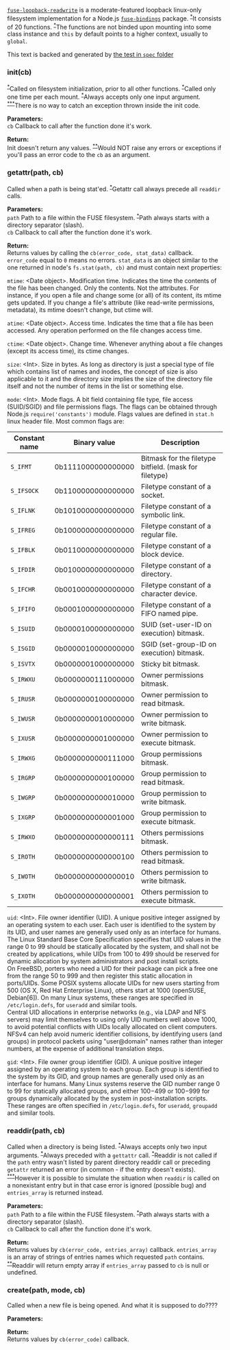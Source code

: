 [`fuse-loopback-readwrite`](/fuse-loopback-readwrite.coffee) is a moderate-featured loopback linux-only filesystem implementation for a Node.js [`fuse-bindings`](https://github.com/mafintosh/fuse-bindings) package. <sup>[*](/spec/fuse-loopback-readwrite.spec.coffee#L564)</sup>It consists of 20 functions. <sup>[*](/spec/fuse-loopback-readwrite.spec.coffee#L516)</sup>The functions are not binded upon mounting into some class instance and `this` by default points to a higher context, usually to `global`.

This text is backed and generated by [the test in `spec` folder](/spec/fuse-loopback-readwrite.spec.coffee)

### init(cb)
<sup>[*](/spec/fuse-loopback-readwrite.spec.coffee#L431)</sup>Called on filesystem initialization, prior to all other functions. <sup>[*](/spec/fuse-loopback-readwrite.spec.coffee#L450)</sup>Called only one time per each mount. <sup>[*](/spec/fuse-loopback-readwrite.spec.coffee#L442)</sup>Always accepts only one input argument. <sup>[*](/spec/fuse-loopback-readwrite.spec.coffee#L405)[*](/spec/fuse-loopback-readwrite.spec.coffee#L409)[*](/spec/fuse-loopback-readwrite.spec.coffee#L423)</sup>There is no way to catch an exception thrown inside the init code.

**Parameters:**  
`cb` Callback to call after the function done it's work.

**Return:**  
Init doesn't return any values. <sup>[*](/spec/fuse-loopback-readwrite.spec.coffee#L304)[*](/spec/fuse-loopback-readwrite.spec.coffee#L309)</sup>Would NOT raise any errors or exceptions if you'll pass an error code to the `cb` as an argument.

### getattr(path, cb)
Called when a path is being stat'ed. <sup>[*](/spec/fuse-loopback-readwrite.spec.coffee#L489)</sup>Getattr call always precede all `readdir` calls.

**Parameters:**  
`path` Path to a file within the FUSE filesystem. <sup>[*](/spec/fuse-loopback-readwrite.spec.coffee#L460)</sup>Path always starts with a directory separator (slash).  
`cb` Callback to call after the function done it's work.

**Return:**  
Returns values by calling the `cb(error_code, stat_data)` callback. `error_code` equal to `0` means no errors. `stat_data` is an object similar to the one returned in node's `fs.stat(path, cb)` and must contain next properties:

`mtime`: \<Date object\>. Modification time. Indicates the time the contents of the file has been changed. Only the contents. Not the attributes. For instance, if you open a file and change some (or all) of its content, its mtime gets updated. If you change a file's attribute (like read-write permissions, metadata), its mtime doesn't change, but ctime will.

`atime`: \<Date object\>. Access time. Indicates the time that a file has been accessed. Any operation performed on the file changes access time.

`ctime`: \<Date object\>. Change time. Whenever anything about a file changes (except its access time), its ctime changes.

`size`: \<Int\>. Size in bytes. As long as directory is just a special type of file which contains list of names and inodes, the concept of size is also applicable to it and the directory size implies the size of the directory file itself and not the number of items in the list or something else.

`mode`: \<Int\>. Mode flags. A bit field containing file type, file access (SUID/SGID) and file permissions flags. The flags can be obtained through Node.js `require('constants')` module. Flags values are defined in `stat.h` linux header file. Most common flags are:

Constant name | Binary value | Description
------------- | ------------ | -----------
`S_IFMT`   | 0b1111000000000000 | Bitmask for the filetype bitfield. (mask for filetype)
`S_IFSOCK` | 0b1100000000000000 | Filetype constant of a socket.
`S_IFLNK`  | 0b1010000000000000 | Filetype constant of a symbolic link.
`S_IFREG`  | 0b1000000000000000 | Filetype constant of a regular file.
`S_IFBLK`  | 0b0110000000000000 | Filetype constant of a block device.
`S_IFDIR`  | 0b0100000000000000 | Filetype constant of a directory.
`S_IFCHR`  | 0b0010000000000000 | Filetype constant of a character device.
`S_IFIFO`  | 0b0001000000000000 | Filetype constant of a FIFO named pipe.
`S_ISUID`  | 0b0000100000000000 | SUID (set-user-ID on execution) bitmask.
`S_ISGID`  | 0b0000010000000000 | SGID (set-group-ID on execution) bitmask.
`S_ISVTX`  | 0b0000001000000000 | Sticky bit bitmask.
`S_IRWXU`  | 0b0000000111000000 | Owner permissions bitmask.
`S_IRUSR`  | 0b0000000100000000 | Owner permission to read bitmask.
`S_IWUSR`  | 0b0000000010000000 | Owner permission to write bitmask.
`S_IXUSR`  | 0b0000000001000000 | Owner permission to execute bitmask.
`S_IRWXG`  | 0b0000000000111000 | Group permissions bitmask.
`S_IRGRP`  | 0b0000000000100000 | Group permission to read bitmask.
`S_IWGRP`  | 0b0000000000010000 | Group permission to write bitmask.
`S_IXGRP`  | 0b0000000000001000 | Group permission to execute bitmask.
`S_IRWXO`  | 0b0000000000000111 | Others permissions bitmask.
`S_IROTH`  | 0b0000000000000100 | Others permission to read bitmask.
`S_IWOTH`  | 0b0000000000000010 | Others permission to write bitmask.
`S_IXOTH`  | 0b0000000000000001 | Others permission to execute bitmask.

`uid`: \<Int\>. File owner identifier (UID). A unique positive integer assigned by an operating system to each user. Each user is identified to the system by its UID, and user names are generally used only as an interface for humans.  
The Linux Standard Base Core Specification specifies that UID values in the range 0 to 99 should be statically allocated by the system, and shall not be created by applications, while UIDs from 100 to 499 should be reserved for dynamic allocation by system administrators and post install scripts.  
On FreeBSD, porters who need a UID for their package can pick a free one from the range 50 to 999 and then register this static allocation in ports/UIDs. Some POSIX systems allocate UIDs for new users starting from 500 (OS X, Red Hat Enterprise Linux), others start at 1000 (openSUSE, Debian[6]). On many Linux systems, these ranges are specified in `/etc/login.defs`, for `useradd` and similar tools.  
Central UID allocations in enterprise networks (e.g., via LDAP and NFS servers) may limit themselves to using only UID numbers well above 1000, to avoid potential conflicts with UIDs locally allocated on client computers. NFSv4 can help avoid numeric identifier collisions, by identifying users (and groups) in protocol packets using "user@domain" names rather than integer numbers, at the expense of additional translation steps.

`gid`: \<Int\>. File owner group identifier (GID). A unique positive integer assigned by an operating system to each group. Each group is identified to the system by its GID, and group names are generally used only as an interface for humans. Many Linux systems reserve the GID number range 0 to 99 for statically allocated groups, and either 100−499 or 100−999 for groups dynamically allocated by the system in post-installation scripts. These ranges are often specified in `/etc/login.defs`, for `useradd`, `groupadd` and similar tools.

### readdir(path, cb)
Called when a directory is being listed. <sup>[*](/spec/fuse-loopback-readwrite.spec.coffee#L474)</sup>Always accepts only two input arguments. <sup>[*](/spec/fuse-loopback-readwrite.spec.coffee#L489)</sup>Always preceded with a `gettattr` call. <sup>[*](/spec/fuse-loopback-readwrite.spec.coffee#L481)</sup>Readdir is not called if the `path` entry wasn't listed by parent directory readdir call or preceding `getattr` returned an error (in common - if the entry doesn't exists). <sup>[*](/spec/fuse-loopback-readwrite.spec.coffee#L505)[*](/spec/fuse-loopback-readwrite.spec.coffee#L264)[*](/spec/fuse-loopback-readwrite.spec.coffee#L266)</sup>However it is possible to simulate the situation when `readdir` is called on a nonexistant entry but in that case error is ignored (possible bug) and `entries_array` is returned instead.

**Parameters:**  
`path` Path to a file within the FUSE filesystem. <sup>[*](/spec/fuse-loopback-readwrite.spec.coffee#L467)</sup>Path always starts with a directory separator (slash).  
`cb` Callback to call after the function done it's work.

**Return:**  
Returns values by `cb(error_code, entries_array)` callback. `entries_array` is an array of strings of entries names which requested `path` contains. <sup>[*](/spec/fuse-loopback-readwrite.spec.coffee#L331)[*](/spec/fuse-loopback-readwrite.spec.coffee#L354)</sup>Readdir will return empty array if `entries_array` passed to `cb` is null or undefined.

### create(path, mode, cb)
Called when a new file is being opened. And what it is supposed to do????

**Parameters:**  

**Return:**  
Returns values by `cb(error_code)` callback.